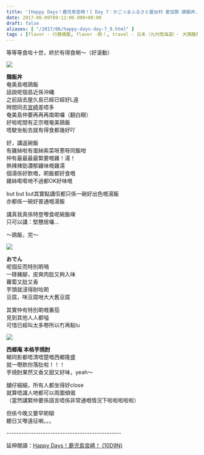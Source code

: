 ```yaml
---
title: '[Happy Days！鹿児島宮崎！] Day 7：かごっまふるさと屋台村 愛加那 鶏飯丼、おでん、西郷庵芋焼酎'
date: 2017-06-09T09:12:00.000+08:00
draft: false
aliases: [ "/2017/06/happy-days-day-7_9.html" ]
tags : [flavor - 行膳積腹, flavor -飲！, travel - 日本（九州西海道）・ 大隅薩摩鹿児島と日向宮崎]
---
```


等等等食咗十世，終於有得食喇～（好滾動）  

![](/images/kojkmi7j.jpg)

**鶏飯丼**  
奄美島嘅鶏飯  
話說呢個島近係沖縄  
之前話去屋久島已經已經好L遠  
時間同去[宮崎](https://hidie.net/kojkmi3c/)差唔多  
奄美島仲要再再再南啲囉（翻白眼）  
好啦呢間有正宗嘅奄美鶏飯  
唔駛坐船去就有得食都幾好吖  
  
好，講返碗飯  
有雞絲啦有蛋絲紫菜呀蔥呀同飯咁  
仲有最最最最緊要嘅雞！湯！  
熱辣辣勁濃郁雞味嘅雞湯  
個湯係好飲嘅，啲飯都好食嘅  
雞絲嚡嚡哋不過都OK好味嘅  
  
but but but其實點講佢都只係一碗好出色嘅湯飯  
亦都係一碗好普通嘅湯飯  
  
講真我真係特登嚟食呢碗飯㗎  
只可以講：堅戇居囉...  
  
～鶏飯，完～  

![](/images/kojkmi7j1.jpg)

**おでん**  
呢個反而特別啲喎  
一碌豬腳，皮爽肉腍又夠入味  
蘿蔔又腍又香  
芋頭就浸得耐咗啲  
豆腐，咪豆腐咁大大舊豆腐  
  
其實仲有特別啲嘅番茄  
見到其他人人都嗌  
可惜已經叫太多嘢所以冇再點lu  

![](/images/kojkmi7j2.jpg)

**西郷庵 本格芋焼酎**  
睇同影都唔清唔楚嘅西郷隆盛  
就一嘢飲你落肚啦！！！  
芋焼酎果然又香又甜又好味，yeah～  
  
舖仔細細，所有人都坐得好close  
就算唔識人哋都可以周圍傾偈  
（當然講緊仲要係語言唔係非常通嘅情況下啦啦啦啦啦）  
  
但係今晚又要早啲瞓  
聽日又嚟遠征喇。。。  
  
\-----------------------------------------------  
  
延伸閱讀：[Happy Days！鹿児島宮崎！ (10D9N)](https://hidie.net/kojkmi10d9n/)
